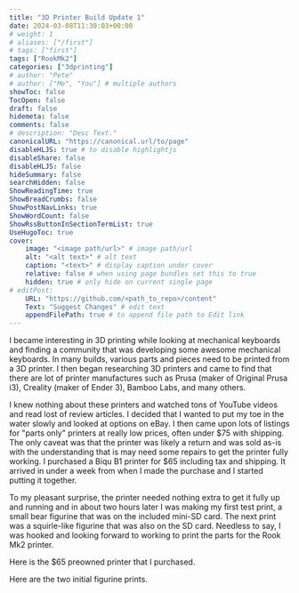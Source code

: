 ```yaml
---
title: "3D Printer Build Update 1"
date: 2024-03-08T11:30:03+00:00
# weight: 1
# aliases: ["/first"]
# tags: ["first"]
tags: ["RookMk2"]
categories: ["3dprinting"]
# author: "Pete"
# author: ["Me", "You"] # multiple authors
showToc: false
TocOpen: false
draft: false
hidemeta: false
comments: false
# description: "Desc Text."
canonicalURL: "https://canonical.url/to/page"
disableHLJS: true # to disable highlightjs
disableShare: false
disableHLJS: false
hideSummary: false
searchHidden: false
ShowReadingTime: true
ShowBreadCrumbs: false
ShowPostNavLinks: true
ShowWordCount: false
ShowRssButtonInSectionTermList: true
UseHugoToc: true
cover:
    image: "<image path/url>" # image path/url
    alt: "<alt text>" # alt text
    caption: "<text>" # display caption under cover
    relative: false # when using page bundles set this to true
    hidden: true # only hide on current single page
# editPost:
    URL: "https://github.com/<path_to_repo>/content"
    Text: "Suggest Changes" # edit text
    appendFilePath: true # to append file path to Edit link
---
```

I became interesting in 3D printing while looking at mechanical keyboards and finding a community that was developing some awesome mechanical keyboards. In many builds, various parts and pieces need to be printed from a 3D printer. I then began researching 3D printers and came to find that there are lot of printer manufactures such as Prusa (maker of Original Prusa i3), Creality (maker of Ender 3), Bamboo Labs, and many others.

I knew nothing about these printers and watched tons of YouTube videos and read lost of review articles. I decided that I wanted to put my toe in the water slowly and looked at options on eBay. I then came upon lots of listings for "parts only" printers at really low prices, often under $75 with shipping. The only caveat was that the printer was likely a return and was sold as-is with the understanding that is may need some repairs to get the printer fully working. I purchased a Biqu B1 printer for $65 including tax and shipping. It arrived in under a week from when I made the purchase and I started putting it together.

To my pleasant surprise, the printer needed nothing extra to get it fully up and running and in about two hours later I was making my first test print, a small bear figurine that was on the included mini-SD card. The next print was a squirle-like figurine that was also on the SD card. Needless to say, I was hooked and looking forward to working to print the parts for the Rook Mk2 printer.

Here is the $65 preowned printer that I purchased.

Here are the two initial figurine prints.
